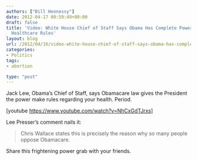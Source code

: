 ```yaml
---
authors: ["Bill Hennessy"]
date: 2012-04-17 00:59:49+00:00
draft: false
title: 'Video: White House Chief of Staff Says Obama Has Complete Power to Decree
  Healthcare Rules'
layout: blog
url: /2012/04/16/video-white-house-chief-of-staff-says-obama-has-complete-power-to-decree-healthcare-rules/
categories:
- Politics
tags:
- abortion

type: "post"
---
```


Jack Lew, Obama’s Chief of Staff, says Obamacare law gives the President the power make rules regarding your health. Period.

 

[youtube https://www.youtube.com/watch?v=NhCxGdTJrxs]

 

Lee Presser’s comment nails it: 

 

>   
> 
> Chris Wallace states this is precisely the reason why so many people oppose Obamacare.
> 
> 

 

Share this frightening power grab with your friends. 
